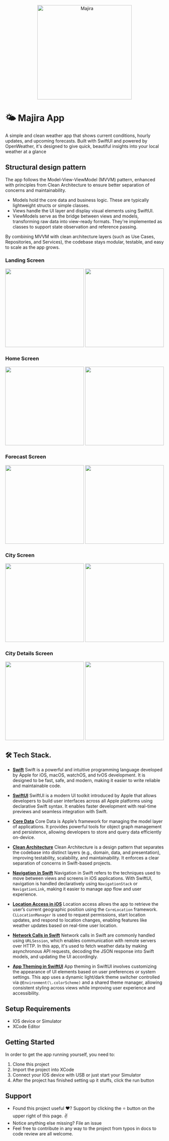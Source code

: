 
<p align="center"><img src="project/128.png" alt="Majira" height="300px"></p>

# 🌤️ Majira App
A simple and clean weather app that shows current conditions, hourly updates, and upcoming forecasts. Built with SwiftUI and powered by OpenWeather, it's designed to give quick, beautiful insights into your local weather at a glance

## Structural design pattern
The app follows the Model-View-ViewModel (MVVM) pattern, enhanced with principles from Clean Architecture to ensure better separation of concerns and maintainability.
- Models hold the core data and business logic. These are typically lightweight structs or simple classes.
- Views handle the UI layer and display visual elements using SwiftUI.
- ViewModels serve as the bridge between views and models, transforming raw data into view-ready formats. They're implemented as classes to support state observation and reference passing.

By combining MVVM with clean architecture layers (such as Use Cases, Repositories, and Services), the codebase stays modular, testable, and easy to scale as the app grows.

### Landing Screen
<img src="project/majira_location.png" width="250"/> <img src="project/majira_start_screen.png" width="250"/>

### Home Screen
 <img src="project/majira_home_dark.png" width="250"/> <img src="project/majira_home_light.png" width="250"/>

### Forecast Screen
 <img src="project/majira_forecast_dark.png" width="250"/> <img src="project/majira_forecast_light.png" width="250"/>

### City Screen
<img src="project/majira_city_dark.png" width="250"/> <img src="project/majira_city_light.png" width="250"/>

### City Details Screen
<img src="project/majira_city_details_dark.png" width="250"/> <img src="project/majira_city_details_light.png" width="250"/>


## 🛠️ Tech Stack.

- [**Swift**](https://developer.apple.com/swift/)
  Swift is a powerful and intuitive programming language developed by Apple for iOS, macOS, watchOS, and tvOS development. It is designed to be fast, safe, and modern, making it easier to write reliable and maintainable code.

- [**SwiftUI**](https://developer.apple.com/xcode/swiftui/)
  SwiftUI is a modern UI toolkit introduced by Apple that allows developers to build user interfaces across all Apple platforms using declarative Swift syntax. It enables faster development with real-time previews and seamless integration with Swift.

- [**Core Data**](https://developer.apple.com/documentation/coredata)
  Core Data is Apple’s framework for managing the model layer of applications. It provides powerful tools for object graph management and persistence, allowing developers to store and query data efficiently on-device.

- [**Clean Architecture**](https://www.geeksforgeeks.org/system-design/complete-guide-to-clean-architecture/)
  Clean Architecture is a design pattern that separates the codebase into distinct layers (e.g., domain, data, and presentation), improving testability, scalability, and maintainability. It enforces a clear separation of concerns in Swift-based projects.

- [**Navigation in Swift**](https://developer.apple.com/documentation/swiftui/navigation)
  Navigation in Swift refers to the techniques used to move between views and screens in iOS applications. With SwiftUI, navigation is handled declaratively using `NavigationStack` or `NavigationLink`, making it easier to manage app flow and user experience.
                            
- [**Location Access in iOS**](https://developer.apple.com/documentation/corelocation/cllocationmanager)
    Location access allows the app to retrieve the user’s current geographic position using the `CoreLocation` framework. `CLLocationManager` is used to request permissions, start location updates, and respond to location changes, enabling features like weather updates based on real-time user location.

- [**Network Calls in Swift**](https://developer.apple.com/documentation/foundation/urlsession)
    Network calls in Swift are commonly handled using `URLSession`, which enables communication with remote servers over HTTP. In this app, it's used to fetch weather data by making asynchronous API requests, decoding the JSON response into Swift models, and updating the UI accordingly.
                               
- [**App Theming in SwiftUI**](https://developer.apple.com/documentation/swiftui/environmentvalues/colorScheme)
    App theming in SwiftUI involves customizing the appearance of UI elements based on user preferences or system settings. This app uses a dynamic light/dark theme switcher controlled via `@Environment(\.colorScheme)` and a shared theme manager, allowing consistent styling across views while improving user experience and accessibility.


## Setup Requirements
- IOS device or Simulator
- XCode Editor

## Getting Started
In order to get the app running yourself, you need to:

1.  Clone this project
2.  Import the project into XCode
3.  Connect your IOS device with USB or just start your Simulator
4.  After the project has finished setting up it stuffs, click the run button

## Support
- Found this project useful ❤️? Support by clicking the ⭐️ button on the upper right of this page. ✌️
- Notice anything else missing? File an issue
- Feel free to contribute in any way to the project from typos in docs to code review are all welcome.
